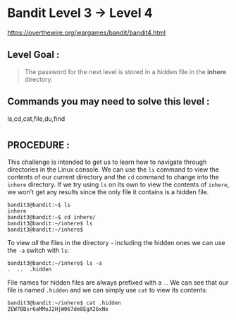 # Bandit Level 3 -> Level 4 #

https://overthewire.org/wargames/bandit/bandit4.html

## Level Goal : ##
>The password for the next level is stored in a hidden file in the **inhere** directory.

## Commands you may need to solve this level : ##
ls,cd,cat,file,du,find
#  
## PROCEDURE : ##

This challenge is intended to get us to learn how to navigate through directories in the Linux console.  We can use the `ls` command to view the contents of our current directory and the `cd` command to change into the `inhere` directory.  If we try using `ls` on its own to view the contents of `inhere`, we won't get any results since the only file it contains is a hidden file.

```console
bandit3@bandit:~$ ls
inhere
bandit3@bandit:~$ cd inhere/
bandit3@bandit:~/inhere$ ls
bandit3@bandit:~/inhere$
```

To view *all* the files in the directory - including the hidden ones we can use the `-a` switch with `ls`:

```console
bandit3@bandit:~/inhere$ ls -a
.  ..  .hidden
```

File names for hidden files are always prefixed with a `.`.  We can see that our file is named `.hidden` and we can simply use `cat` to view its contents:

```console
bandit3@bandit:~/inhere$ cat .hidden
2EW7BBsr6aMMoJ2HjW067dm8EgX26xNe
```
